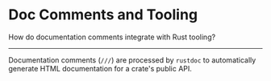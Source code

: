 # Doc Comments and Tooling

How do documentation comments integrate with Rust tooling?

---

Documentation comments (`///`) are processed by `rustdoc` to automatically generate HTML documentation for a crate's public API.